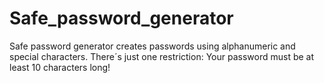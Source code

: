 # Safe_password_generator
Safe password generator creates passwords using alphanumeric and special characters.
There´s just one restriction: Your password must be at least 10 characters long!
